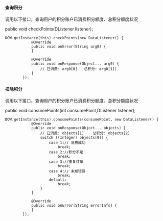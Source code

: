 #### 

#### 

#### 查询积分

调用以下接口，查询用户的积分账户已消费积分额度、总积分额度状况

public void checkPoints\(DListener listener\);

```
DOW.getInstance(this).checkPoints(new DataListener() {
            @Override
            public void onError(String arg0) {
            }

            @Override
            public void onResponse(Object... arg0) {
                // 已消费: arg0[0]   总积分: arg0[1])
            }
        });
```

####  ** 扣除积分**

调用以下接口，查询用户的积分账户已消费积分额度、总积分额度状况

public void consumePoints\(int consumePoint,DListener listener\);

```
DOW.getInstance(this).consumePoints(consumePoint, new DataListener() {
            @Override
            public void onResponse(Object... objects) {
                // 已消费: objects[1]    总积分: objects[2]
                switch ((Integer) objects[0]) {
                    case 1:// 消费成功
                        break;
                    case 2://积分不足
                        break;
                    case 3://重复订单
                        break;
                    case 4:// 未知错误
                        break;
                    default:
                        break;
                }
            }

            @Override
            public void onError(String errorInfo) {
            }
        });
```



